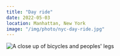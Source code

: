 ```yaml
---
title: "Day ride"
date: 2022-05-03
location: Manhattan, New York
image: "/img/photo/nyc-day-ride.jpg"
---
```


![A close up of bicycles and peoples' legs](/img/photo/nyc-day-ride.jpg)
